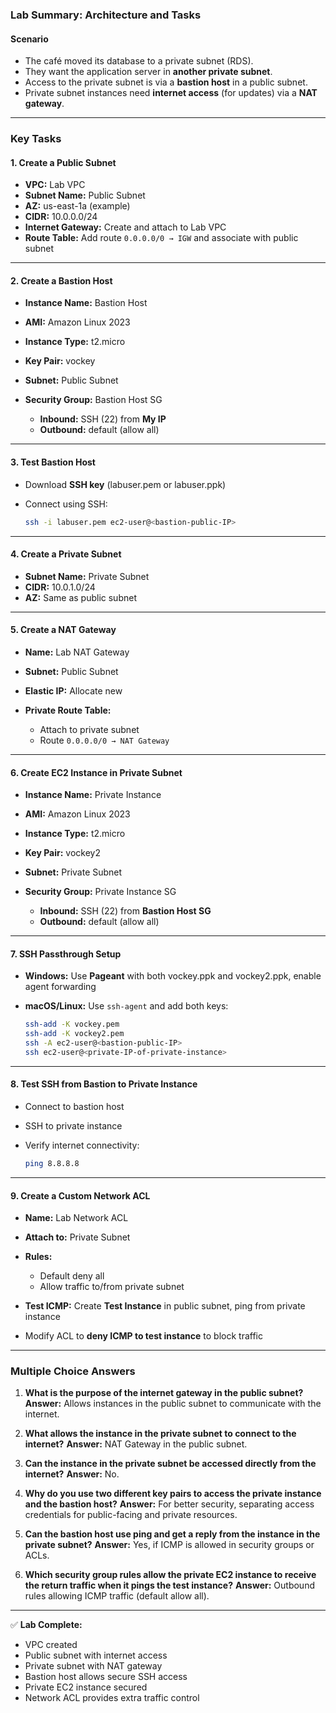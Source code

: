 

### **Lab Summary: Architecture and Tasks**

#### **Scenario**

* The café moved its database to a private subnet (RDS).
* They want the application server in **another private subnet**.
* Access to the private subnet is via a **bastion host** in a public subnet.
* Private subnet instances need **internet access** (for updates) via a **NAT gateway**.

---

### **Key Tasks**

#### **1. Create a Public Subnet**

* **VPC:** Lab VPC
* **Subnet Name:** Public Subnet
* **AZ:** us-east-1a (example)
* **CIDR:** 10.0.0.0/24
* **Internet Gateway:** Create and attach to Lab VPC
* **Route Table:** Add route `0.0.0.0/0 → IGW` and associate with public subnet

---

#### **2. Create a Bastion Host**

* **Instance Name:** Bastion Host
* **AMI:** Amazon Linux 2023
* **Instance Type:** t2.micro
* **Key Pair:** vockey
* **Subnet:** Public Subnet
* **Security Group:** Bastion Host SG

  * **Inbound:** SSH (22) from **My IP**
  * **Outbound:** default (allow all)

---

#### **3. Test Bastion Host**

* Download **SSH key** (labuser.pem or labuser.ppk)
* Connect using SSH:

  ```bash
  ssh -i labuser.pem ec2-user@<bastion-public-IP>
  ```

---

#### **4. Create a Private Subnet**

* **Subnet Name:** Private Subnet
* **CIDR:** 10.0.1.0/24
* **AZ:** Same as public subnet

---

#### **5. Create a NAT Gateway**

* **Name:** Lab NAT Gateway
* **Subnet:** Public Subnet
* **Elastic IP:** Allocate new
* **Private Route Table:**

  * Attach to private subnet
  * Route `0.0.0.0/0 → NAT Gateway`

---

#### **6. Create EC2 Instance in Private Subnet**

* **Instance Name:** Private Instance
* **AMI:** Amazon Linux 2023
* **Instance Type:** t2.micro
* **Key Pair:** vockey2
* **Subnet:** Private Subnet
* **Security Group:** Private Instance SG

  * **Inbound:** SSH (22) from **Bastion Host SG**
  * **Outbound:** default (allow all)

---

#### **7. SSH Passthrough Setup**

* **Windows:** Use **Pageant** with both vockey.ppk and vockey2.ppk, enable agent forwarding
* **macOS/Linux:** Use `ssh-agent` and add both keys:

  ```bash
  ssh-add -K vockey.pem
  ssh-add -K vockey2.pem
  ssh -A ec2-user@<bastion-public-IP>
  ssh ec2-user@<private-IP-of-private-instance>
  ```

---

#### **8. Test SSH from Bastion to Private Instance**

* Connect to bastion host
* SSH to private instance
* Verify internet connectivity:

  ```bash
  ping 8.8.8.8
  ```

---

#### **9. Create a Custom Network ACL**

* **Name:** Lab Network ACL
* **Attach to:** Private Subnet
* **Rules:**

  * Default deny all
  * Allow traffic to/from private subnet
* **Test ICMP:** Create **Test Instance** in public subnet, ping from private instance
* Modify ACL to **deny ICMP to test instance** to block traffic

---

### **Multiple Choice Answers**

1. **What is the purpose of the internet gateway in the public subnet?**
   **Answer:** Allows instances in the public subnet to communicate with the internet.

2. **What allows the instance in the private subnet to connect to the internet?**
   **Answer:** NAT Gateway in the public subnet.

3. **Can the instance in the private subnet be accessed directly from the internet?**
   **Answer:** No.

4. **Why do you use two different key pairs to access the private instance and the bastion host?**
   **Answer:** For better security, separating access credentials for public-facing and private resources.

5. **Can the bastion host use ping and get a reply from the instance in the private subnet?**
   **Answer:** Yes, if ICMP is allowed in security groups or ACLs.

6. **Which security group rules allow the private EC2 instance to receive the return traffic when it pings the test instance?**
   **Answer:** Outbound rules allowing ICMP traffic (default allow all).

---

✅ **Lab Complete:**

* VPC created
* Public subnet with internet access
* Private subnet with NAT gateway
* Bastion host allows secure SSH access
* Private EC2 instance secured
* Network ACL provides extra traffic control


